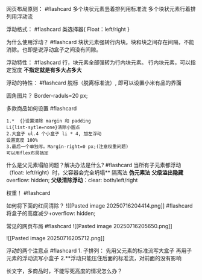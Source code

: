 
网页布局原则： #flashcard
多个块状元素竖着排列用标准流
多个块状元素行着排列用浮动流
<!--ID: 1752804597275-->




浮动格式： #flashcard
类选择器{
Float：left/right
}
<!--ID: 1752804597285-->



为什么使用浮动？ #flashcard
块状元素强转行内块。块和块之间存在间隔，不能消除。也即是说浮动盒子之间没有间隙。
<!--ID: 1752804597293-->


浮动特性： #flashcard
	行，块元素全部强转为行内块元素。
	行内块元素，可以指定宽度
	**不指定就是有多大占多大**
<!--ID: 1752804597302-->



浮动的特性： #flashcard
	脱标（脱离标准流）, 即可以设置小米有品的界面
<!--ID: 1752804597309-->


圆角图片？
	Border-raduls=20 px;

多款商品如何设置 #flashcard

	1.*  {}设置清除 margin 和 padding
	Li{list-sytle=none}清除小圆点
	2.大盒子 ul.4 个小盒子 li * 4, 加左浮动 
	设置宽度 100%
	3.最后一个单独写。Margin-right=0 px;(注意权重问题)
	可以用flex布局搞定
<!--ID: 1752804597315-->



什么是父元素塌陷问题？解决办法是什么? #flashcard
	当所有子元素都浮动（float: left/right）时，父容器会完全坍塌** 
	隔离法
	**伪元素法**
	**父级溢出隐藏**overflow: hidden;
	**父级清除浮动**：clear: both/left/right
<!--ID: 1752496479656-->


权重！ #flashcard




如何将下面的红间清除？
![[Pasted image 20250716204414.png]]
 #flashcard 
 	将盒子的高度减少+overflow: hidden;
<!--ID: 1752804597321-->


常见的网页布局 #flashcard
![[Pasted image 20250716205650.png]]
<!--ID: 1752804597327-->


![[Pasted image 20250716205712.png]]


浮动的两个注意点 #flashcard
	1. 子排列：
	先用父元素的标准流写大盒子
	再用子元素的浮动流写小盒子
	2.**浮动只能压住后面的标准流，对前面的没有影响
<!--ID: 1752804597333-->


长文字，多商品时，不能写死高度的情况怎么办？

